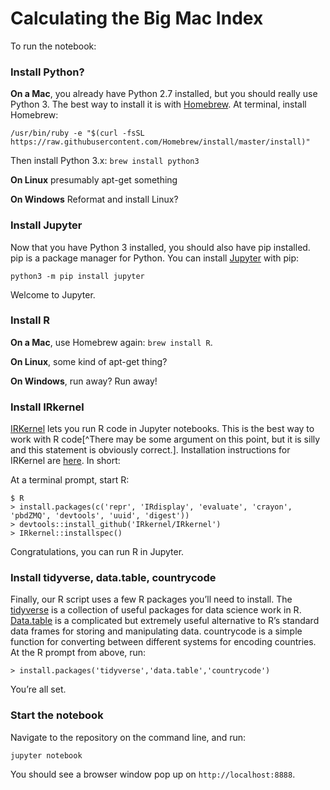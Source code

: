 # Calculating the Big Mac Index

To run the notebook:

### Install Python?

**On a Mac**, you already have Python 2.7 installed, but you should really use Python 3. The best way to install it is with [Homebrew][homebrew]. At terminal, install Homebrew:

```
/usr/bin/ruby -e "$(curl -fsSL https://raw.githubusercontent.com/Homebrew/install/master/install)"
```

Then install Python 3.x: `brew install python3`

**On Linux** presumably apt-get something

**On Windows** Reformat and install Linux?

### Install Jupyter

Now that you have Python 3 installed, you should also have pip installed. pip is a package manager for Python. You can install [Jupyter][jupyter] with pip:

```
python3 -m pip install jupyter
```

Welcome to Jupyter.

### Install R

**On a Mac**, use Homebrew again: `brew install R`.

**On Linux**, some kind of apt-get thing?

**On Windows**, run away? Run away!

### Install IRkernel

[IRKernel][irkernel] lets you run R code in Jupyter notebooks. This is the best way to work with R code[^There may be some argument on this point, but it is silly and this statement is obviously correct.]. Installation instructions for IRKernel are [here][irkernel installation]. In short:

At a terminal prompt, start R:
```
$ R
> install.packages(c('repr', 'IRdisplay', 'evaluate', 'crayon', 'pbdZMQ', 'devtools', 'uuid', 'digest'))
> devtools::install_github('IRkernel/IRkernel')
> IRkernel::installspec()
```

Congratulations, you can run R in Jupyter.

### Install tidyverse, data.table, countrycode

Finally, our R script uses a few R packages you’ll need to install. The [tidyverse][tidyverse] is a collection of useful packages for data science work in R. [Data.table][data.table] is a complicated but extremely useful alternative to R’s standard data frames for storing and manipulating data. countrycode is a simple function for converting between different systems for encoding countries. At the R prompt from above, run:

```
> install.packages('tidyverse','data.table','countrycode')
```

You’re all set.
  
### Start the notebook

Navigate to the repository on the command line, and run:

```
jupyter notebook
```

You should see a browser window pop up on `http://localhost:8888`.

[homebrew]: https://brew.sh/
[jupyter]: https://jupyter.org
[irkernel]: https://irkernel.github.io/
[irkernel installation]: https://irkernel.github.io/installation/
[tidyverse]: https://www.tidyverse.org/
[data.table]: https://cran.r-project.org/web/packages/data.table/vignettes/datatable-intro.html